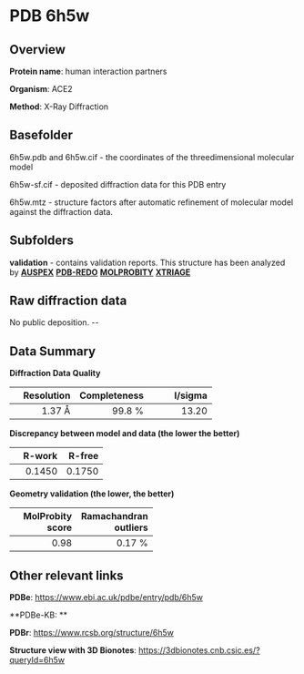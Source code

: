 # PDB 6h5w

## Overview

**Protein name**: human interaction partners

**Organism**: ACE2

**Method**: X-Ray Diffraction



## Basefolder

6h5w.pdb and 6h5w.cif - the coordinates of the threedimensional molecular model

6h5w-sf.cif - deposited diffraction data for this PDB entry

6h5w.mtz - structure factors after automatic refinement of molecular model against the diffraction data.

## Subfolders





**validation** - contains validation reports. This structure has been analyzed by [**AUSPEX**](https://github.com/thorn-lab/coronavirus_structural_task_force/tree/master/pdb/human_interaction_partners/ACE2/6h5w/validation/auspex) [**PDB-REDO**](https://github.com/thorn-lab/coronavirus_structural_task_force/tree/master/pdb/human_interaction_partners/ACE2/6h5w/validation/pdb-redo) [**MOLPROBITY**](https://github.com/thorn-lab/coronavirus_structural_task_force/tree/master/pdb/human_interaction_partners/ACE2/6h5w/validation/molprobity) [**XTRIAGE**](https://github.com/thorn-lab/coronavirus_structural_task_force/blob/master/pdb/human_interaction_partners/ACE2/6h5w/validation/Xtriage_output.log)  



## Raw diffraction data

No public deposition. --<br> 

## Data Summary
**Diffraction Data Quality**

|   | Resolution | Completeness| I/sigma |
|---|-------------:|----------------:|--------------:|
|   |1.37 Å|99.8  %|<img width=50/>13.20|

**Discrepancy between model and data (the lower the better)**

|   | **R-work**| **R-free**   
|---|-------------:|----------------:|           
||  0.1450|  0.1750|

**Geometry validation (the lower, the better)**

|   |**MolProbity<br>score**| **Ramachandran<br>outliers** 
|---|-------------:|----------------:|
||  0.98|  0.17 %|

 

 



## Other relevant links 
**PDBe**:  https://www.ebi.ac.uk/pdbe/entry/pdb/6h5w

**PDBe-KB: ** 
 
**PDBr**: https://www.rcsb.org/structure/6h5w 

**Structure view with 3D Bionotes**: https://3dbionotes.cnb.csic.es/?queryId=6h5w

